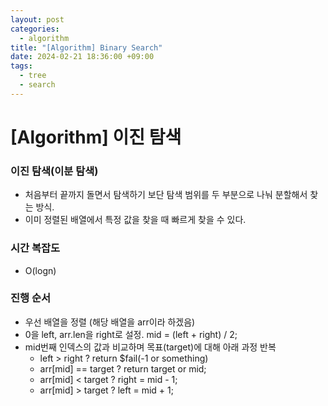 ```yaml
---
layout: post
categories:
  - algorithm
title: "[Algorithm] Binary Search"
date: 2024-02-21 18:36:00 +09:00
tags:
  - tree
  - search
---
```

# [Algorithm] 이진 탐색

### 이진 탐색(이분 탐색)
- 처음부터 끝까지 돌면서 탐색하기 보단 탐색 범위를 두 부분으로 나눠 분할해서 찾는 방식.
- 이미 정렬된 배열에서 특정 값을 찾을 때 빠르게 찾을 수 있다.

### 시간 복잡도
- O(logn)

### 진행 순서
- 우선 배열을 정렬 (해당 배열을 arr이라 하겠음)
- 0을 left, arr.len을 right로 설정. mid = (left + right) / 2;
- mid번째 인덱스의 값과 비교하며 목표(target)에 대해 아래 과정 반복
	- left > right ? return $fail(-1 or something)
	- arr[mid] == target ? return target or mid;
	- arr[mid] < target ? right = mid - 1;
	- arr[mid] > target ? left = mid + 1;
